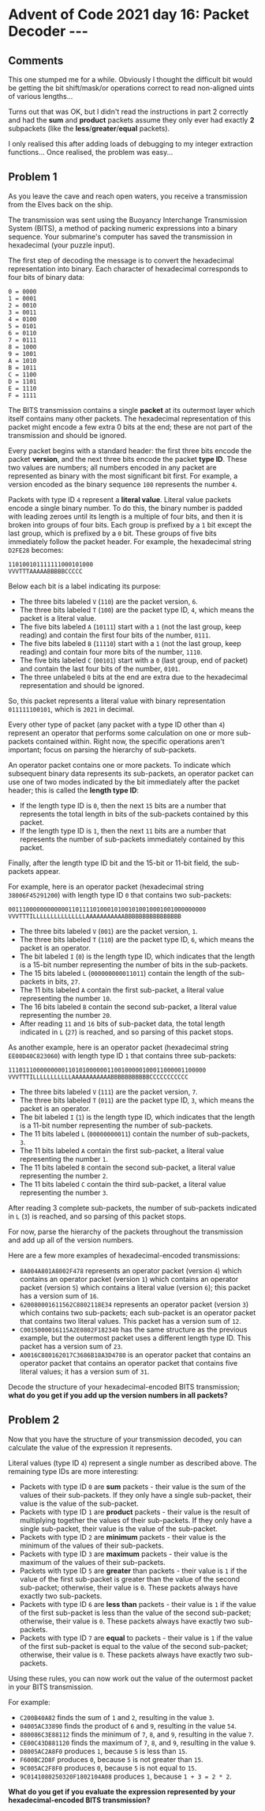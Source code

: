 # Advent of Code 2021 day 16: Packet Decoder ---

## Comments

This one stumped me for a while. Obviously I thought the difficult bit would be getting the bit shift/mask/or operations correct to
read non-aligned uints of various lengths...

Turns out that was OK, but I didn't read the instructions in part 2 correctly and had the **sum** and **product** packets assume they only ever had exactly **2** subpackets (like the **less**/**greater**/**equal** packets).

I only realised this after adding loads of debugging to my integer extraction functions... Once realised, the problem was easy...

## Problem 1

As you leave the cave and reach open waters, you receive a transmission from the Elves back on the ship.

The transmission was sent using the Buoyancy Interchange Transmission System (BITS), a method of packing numeric expressions into a binary sequence. Your submarine's computer has saved the transmission in hexadecimal (your puzzle input).

The first step of decoding the message is to convert the hexadecimal representation into binary. Each character of hexadecimal corresponds to four bits of binary data:

```
0 = 0000
1 = 0001
2 = 0010
3 = 0011
4 = 0100
5 = 0101
6 = 0110
7 = 0111
8 = 1000
9 = 1001
A = 1010
B = 1011
C = 1100
D = 1101
E = 1110
F = 1111
```

The BITS transmission contains a single **packet** at its outermost layer which itself contains many other packets. The hexadecimal representation of this packet might encode a few extra 0 bits at the end; these are not part of the transmission and should be ignored.

Every packet begins with a standard header: the first three bits encode the packet **version**, and the next three bits encode the packet **type ID**. These two values are numbers; all numbers encoded in any packet are represented as binary with the most significant bit first. For example, a version encoded as the binary sequence `100` represents the number `4`.

Packets with type ID `4` represent a **literal value**. Literal value packets encode a single binary number. To do this, the binary number is padded with leading zeroes until its length is a multiple of four bits, and then it is broken into groups of four bits. Each group is prefixed by a `1` bit except the last group, which is prefixed by a `0` bit. These groups of five bits immediately follow the packet header. For example, the hexadecimal string `D2FE28` becomes:

```
110100101111111000101000
VVVTTTAAAAABBBBBCCCCC
```

Below each bit is a label indicating its purpose:

 - The three bits labeled `V` (`110`) are the packet version, `6`.
 - The three bits labeled `T` (`100`) are the packet type ID, `4`, which means the packet is a literal value.
 - The five bits labeled `A` (`10111`) start with a `1` (not the last group, keep reading) and contain the first four bits of the number, `0111`.
 - The five bits labeled `B` (`11110`) start with a `1` (not the last group, keep reading) and contain four more bits of the number, `1110`.
 - The five bits labeled `C` (`00101`) start with a `0` (last group, end of packet) and contain the last four bits of the number, `0101`.
 - The three unlabeled `0` bits at the end are extra due to the hexadecimal representation and should be ignored.

So, this packet represents a literal value with binary representation `011111100101`, which is `2021` in decimal.

Every other type of packet (any packet with a type ID other than `4`) represent an operator that performs some calculation on one or more sub-packets contained within. Right now, the specific operations aren't important; focus on parsing the hierarchy of sub-packets.

An operator packet contains one or more packets. To indicate which subsequent binary data represents its sub-packets, an operator packet can use one of two modes indicated by the bit immediately after the packet header; this is called the **length type ID**:

 - If the length type ID is `0`, then the next `15` bits are a number that represents the total length in bits of the sub-packets contained by this packet.
 - If the length type ID is `1`, then the next `11` bits are a number that represents the number of sub-packets immediately contained by this packet.

Finally, after the length type ID bit and the 15-bit or 11-bit field, the sub-packets appear.

For example, here is an operator packet (hexadecimal string `38006F45291200`) with length type ID `0` that contains two sub-packets:

```
00111000000000000110111101000101001010010001001000000000
VVVTTTILLLLLLLLLLLLLLLAAAAAAAAAAABBBBBBBBBBBBBBBB
```

 - The three bits labeled `V` (`001`) are the packet version, `1`.
 - The three bits labeled `T` (`110`) are the packet type ID, `6`, which means the packet is an operator.
 - The bit labeled `I` (`0`) is the length type ID, which indicates that the length is a 15-bit number representing the number of bits in the sub-packets.
 - The 15 bits labeled `L` (`000000000011011`) contain the length of the sub-packets in bits, `27`.
 - The 11 bits labeled `A` contain the first sub-packet, a literal value representing the number `10`.
 - The 16 bits labeled `B` contain the second sub-packet, a literal value representing the number `20`.
 - After reading `11` and `16` bits of sub-packet data, the total length indicated in `L` (`27`) is reached, and so parsing of this packet stops.

As another example, here is an operator packet (hexadecimal string `EE00D40C823060`) with length type ID `1` that contains three sub-packets:

```
11101110000000001101010000001100100000100011000001100000
VVVTTTILLLLLLLLLLLAAAAAAAAAAABBBBBBBBBBBCCCCCCCCCCC
```

 - The three bits labeled `V` (`111`) are the packet version, `7`.
 - The three bits labeled `T` (`011`) are the packet type ID, `3`, which means the packet is an operator.
 - The bit labeled `I` (`1`) is the length type ID, which indicates that the length is a 11-bit number representing the number of sub-packets.
 - The 11 bits labeled `L` (`00000000011`) contain the number of sub-packets, `3`.
 - The 11 bits labeled `A` contain the first sub-packet, a literal value representing the number `1`.
 - The 11 bits labeled `B` contain the second sub-packet, a literal value representing the number `2`.
 - The 11 bits labeled `C` contain the third sub-packet, a literal value representing the number `3`.

After reading 3 complete sub-packets, the number of sub-packets indicated in `L` (`3`) is reached, and so parsing of this packet stops.

For now, parse the hierarchy of the packets throughout the transmission and add up all of the version numbers.

Here are a few more examples of hexadecimal-encoded transmissions:

 - `8A004A801A8002F478` represents an operator packet (version `4`) which contains an operator packet (version `1`) which contains an operator packet (version `5`) which contains a literal value (version `6`); this packet has a version sum of `16`.
 - `620080001611562C8802118E34` represents an operator packet (version `3`) which contains two sub-packets; each sub-packet is an operator packet that contains two literal values. This packet has a version sum of `12`.
 - `C0015000016115A2E0802F182340` has the same structure as the previous example, but the outermost packet uses a different length type ID. This packet has a version sum of `23`.
 - `A0016C880162017C3686B18A3D4780` is an operator packet that contains an operator packet that contains an operator packet that contains five literal values; it has a version sum of `31`.

Decode the structure of your hexadecimal-encoded BITS transmission; **what do you get if you add up the version numbers in all packets?**

## Problem 2

Now that you have the structure of your transmission decoded, you can calculate the value of the expression it represents.

Literal values (type ID `4`) represent a single number as described above. The remaining type IDs are more interesting:

 - Packets with type ID `0` are **sum** packets - their value is the sum of the values of their sub-packets. If they only have a single sub-packet, their value is the value of the sub-packet.
 - Packets with type ID `1` are **product** packets - their value is the result of multiplying together the values of their sub-packets. If they only have a single sub-packet, their value is the value of the sub-packet.
 - Packets with type ID `2` are **minimum** packets - their value is the minimum of the values of their sub-packets.
 - Packets with type ID `3` are **maximum** packets - their value is the maximum of the values of their sub-packets.
 - Packets with type ID `5` are **greater** than packets - their value is `1` if the value of the first sub-packet is greater than the value of the second sub-packet; otherwise, their value is `0`. These packets always have exactly two sub-packets.
 - Packets with type ID `6` are **less than** packets - their value is `1` if the value of the first sub-packet is less than the value of the second sub-packet; otherwise, their value is `0`. These packets always have exactly two sub-packets.
 - Packets with type ID `7` are **equal** to packets - their value is `1` if the value of the first sub-packet is equal to the value of the second sub-packet; otherwise, their value is `0`. These packets always have exactly two sub-packets.

Using these rules, you can now work out the value of the outermost packet in your BITS transmission.

For example:

 - `C200B40A82` finds the sum of `1` and `2`, resulting in the value `3`.
 - `04005AC33890` finds the product of `6` and `9`, resulting in the value `54`.
 - `880086C3E88112` finds the minimum of `7`, `8`, and `9`, resulting in the value `7`.
 - `CE00C43D881120` finds the maximum of `7`, `8`, and `9`, resulting in the value `9`.
 - `D8005AC2A8F0` produces `1`, because `5` is less than `15`.
 - `F600BC2D8F` produces `0`, because `5` is not greater than `15`.
 - `9C005AC2F8F0` produces `0`, because `5` is not equal to `15`.
 - `9C0141080250320F1802104A08` produces `1`, because `1 + 3 = 2 * 2`.

**What do you get if you evaluate the expression represented by your hexadecimal-encoded BITS transmission?**
